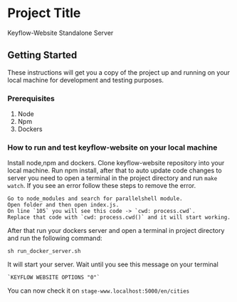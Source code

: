 # Project Title

Keyflow-Website Standalone Server

## Getting Started

These instructions will get you a copy of the project up and running on your local machine for development and testing purposes. 

### Prerequisites

1. Node 
2. Npm
3. Dockers

### How to run and test keyflow-website on your local machine
Install node,npm and dockers. Clone keyflow-website repository into your local machine. Run npm install, after that to auto update code changes to server you need to open a terminal in the project directory and run `make watch`. If you see an error follow these steps to remove the error.
```
Go to node_modules and search for parallelshell module.
Open folder and then open index.js.
On line `105` you will see this code -> `cwd: process.cwd`.
Replace that code with `cwd: process.cwd()` and it will start working.
```
After that run your dockers server and open a terminal in project directory and run the following command:
```
sh run_docker_server.sh
```
It will start your server. Wait until you see this message on your terminal 
```
`KEYFLOW WEBSITE OPTIONS "0"`
```
You can now check it on `stage-www.localhost:5000/en/cities`
